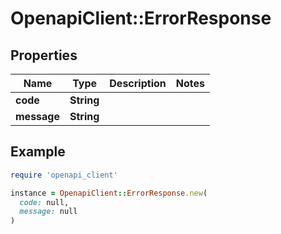 # OpenapiClient::ErrorResponse

## Properties

| Name | Type | Description | Notes |
| ---- | ---- | ----------- | ----- |
| **code** | **String** |  |  |
| **message** | **String** |  |  |

## Example

```ruby
require 'openapi_client'

instance = OpenapiClient::ErrorResponse.new(
  code: null,
  message: null
)
```

